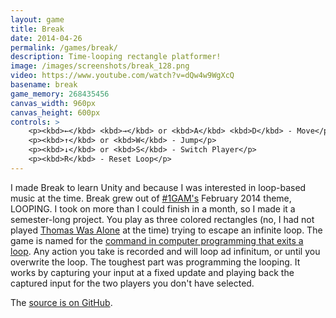 ```yaml
---
layout: game
title: Break
date: 2014-04-26
permalink: /games/break/
description: Time-looping rectangle platformer!
image: /images/screenshots/break_128.png
video: https://www.youtube.com/watch?v=dQw4w9WgXcQ
basename: break
game_memory: 268435456
canvas_width: 960px
canvas_height: 600px
controls: >
    <p><kbd>←</kbd> <kbd>→</kbd> or <kbd>A</kbd> <kbd>D</kbd> - Move</p>
    <p><kbd>↑</kbd> or <kbd>W</kbd> - Jump</p>
    <p><kbd>↓</kbd> or <kbd>S</kbd> - Switch Player</p>
    <p><kbd>R</kbd> - Reset Loop</p>
---
```


I made Break to learn Unity and because I was interested in loop-based music at the time. Break grew out of [#1GAM's][1gam] February 2014 theme, LOOPING. I took on more than I could finish in a month, so I made it a semester-long project. You play as three colored rectangles (no, I had not played [Thomas Was Alone][thomas] at the time) trying to escape an infinite loop. The game is named for the [command in computer programming that exits a loop][break-wiki]. Any action you take is recorded and will loop ad infinitum, or until you overwrite the loop. The toughest part was programming the looping. It works by capturing your input at a fixed update and playing back the captured input for the two players you don't have selected.

The [source is on GitHub][break-source].

[1gam]: http://www.onegameamonth.com/
[thomas]: http://www.mikebithellgames.com/thomaswasalone/
[break-wiki]: http://en.wikipedia.org/wiki/Control_flow#Early_exit_from_loops
[break-source]: https://github.com/p-buse/break

